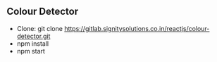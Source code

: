 ## Colour Detector
- Clone: git clone https://gitlab.signitysolutions.co.in/reactjs/colour-detector.git
- npm install
- npm start
